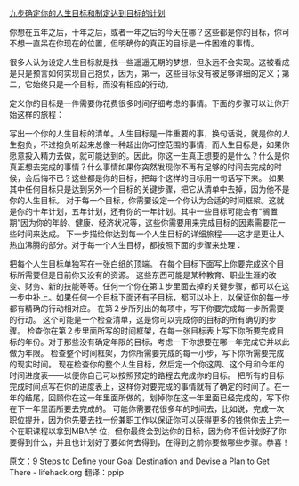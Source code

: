 [九步确定你的人生目标和制定达到目标的计划](https://www.mifengtd.cn/articles/define_goal_destination_devise_a_plan_to_get_there.html)


你想在五年之后，十年之后，或者一年之后的今天在哪？这些都是你的目标，你可不想一直呆在你现在的位置，但明确你的真正的目标是一件困难的事情。

很多人认为设定人生目标就是找一些遥遥无期的梦想，但永远不会实现。这被看成是只是预言如何实现自己抱负，因为，第一，这些目标没有被足够详细的定义；第二，它始终只是一个目标，而没有相应的行动。

定义你的目标是一件需要你花费很多时间仔细考虑的事情。下面的步骤可以让你开始这样的旅程：

写出一个你的人生目标的清单。人生目标是一件重要的事，换句话说，就是你的人生抱负，不过抱负听起来总像一种超出你可控范围的事情，而人生目标是，如果你 愿意投入精力去做，就可能达到的。因此，你这一生真正想要的是什么？什么是你真正想去完成的事情？什么事情如果你突然发现你不再有足够的时间去完成的时 候，会后悔不已？这些都是你的目标，把每个这样的目标用一句话写下来。 如果其中任何目标只是达到另外一个目标的关键步骤，把它从清单中去掉，因为他不是你的人生目标。
对于每一个目标，你需要设定一个你认为合适的时间框架。这就是你的十年计划，五年计划，还有你的一年计划。其中一些目标可能会有“搁置期”因为你的年龄、健康、经济状况等，这些你需要用来完成目标的因素需要花一些时间来达成。
下一步描绘你达到每一个人生目标的详细旅程——这才是更让人热血沸腾的部分。对于每一个人生目标，都按照下面的步骤来处理：

把每个人生目标单独写在一张白纸的顶端。
在每个目标下面写上你要完成这个目标所需要但是目前你又没有的资源。 这些东西可能是某种教育、职业生涯的改变、财务、新的技能等等。任何一个你在第１步里面去掉的关键步骤，都可以在这一步中补上。如果任何一个目标下面还有子目标，都可以补上，以保证你的每一步都有精确的行动相对应。
在第２步所列出的每项中，写下你要完成每一步所需要的行动。 这个可能是一个检查清单，这是你可以完成你的目标的所有确切的步骤。
检查你在第２步里面所写的时间框架，在每一张目标表上写下你所要完成目标的年份。对于那些没有确定年限的目标，考虑一下你想要在哪一年完成它并以此做为年限。
检查整个时间框架，为你所需要完成的每一小步，写下你所需要完成的现实时间。
现在检查你的整个人生目标，然后定一个你这周、这个月和今年的时间进度表——以便你自己可以按照预定的路程去完成你的目标。
把所有的目标完成时间点写在你的进度表上，这样你对要完成的事情就有了确定的时间了。在一年的结尾，回顾你在这一年里面所做的，划掉你在这一年里面已经完成的，写下你在下一年里面所要去完成的。
可能你需要花很多年的时间去，比如说，完成一次职位提升，因为你先要去找一份兼职工作以保证你可以获得更多的钱供你去上完一个在职课程以拿到MBA学 位，但你最终会到达你的目标，因为你不但计划好了你要得到什么，并且也计划好了要如何去得到，在得到之前你要做哪些步骤。恭喜！

原文：9 Steps to Define your Goal Destination and Devise a Plan to Get There - lifehack.org
翻译：ppip

